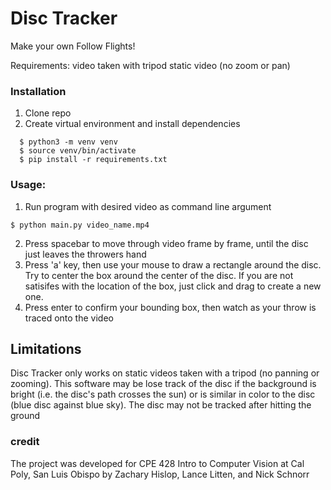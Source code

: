 # Disc Tracker

Make your own Follow Flights!

Requirements:
video taken with tripod
static video (no zoom or pan)

### Installation

1. Clone repo
2. Create virtual environment and install dependencies

```
  $ python3 -m venv venv
  $ source venv/bin/activate
  $ pip install -r requirements.txt
```

### Usage:

1. Run program with desired video as command line argument

```
$ python main.py video_name.mp4
```

2. Press spacebar to move through video frame by frame, until the disc just leaves the throwers hand
3. Press 'a' key, then use your mouse to draw a rectangle around the disc. Try to center the box around the center of the disc. If you are not satisifes with the location of the box, just click and drag to create a new one.
4. Press enter to confirm your bounding box, then watch as your throw is traced onto the video

## Limitations

Disc Tracker only works on static videos taken with a tripod (no panning or zooming).
This software may be lose track of the disc if the background is bright (i.e. the disc's path crosses the sun) or is similar in color to the disc (blue disc against blue sky).
The disc may not be tracked after hitting the ground

### credit

The project was developed for CPE 428 Intro to Computer Vision at Cal Poly, San Luis Obispo by Zachary Hislop, Lance Litten, and Nick Schnorr
